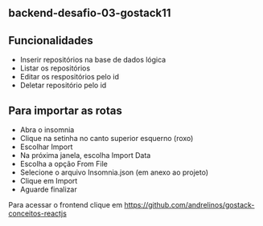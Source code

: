 ## backend-desafio-03-gostack11

## Funcionalidades
- Inserir repositórios na base de dados lógica
- Listar os repositórios
- Editar os respositórios pelo id
- Deletar repositório pelo id

## Para importar as rotas
- Abra o insomnia
- Clique na setinha no canto superior esquerno (roxo)
- Escolhar Import
- Na próxima janela, escolha Import Data
- Escolha a opção From File
- Selecione o arquivo Insomnia.json (em anexo ao projeto)
- Clique em Import
- Aguarde finalizar

Para acessar o frontend clique em https://github.com/andrelinos/gostack-conceitos-reactjs
